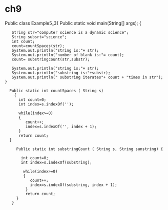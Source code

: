 # ch9
Public class Example5_3{
    Public static void main(String[] args); {

       String str="computer science is a dynamic science";
       String subsrt="science";
       int count;
       count=countSpaces(str);
       System.out.println("string is:"+ str);
       System.out.println("number of blank is:"= count);
       count= substringcount(str,substr);

       System.out.println("string is;"+ str);
       System.out.println("substring is:"+substr);
       System.out.println(" substring iterates"+ count + "times in str");
    }
    
      Public static int countSpaces ( String s)
        {
          int count=0;
          int index=s.indexOf('');

          while(index>=0)
          {
             count++;
             index=s.indexOf('', index + 1);
          }
          return count;
      }

         Public static int substringCount ( String s, String sunstring) {

           int count=0;
           int index=s.indexOf(substring);

            while(index>=0)
            {
               count++;
               index=s.indexOf(substring, index + 1);
             }
             return count;
         }   
       }      


            


           
      

          
